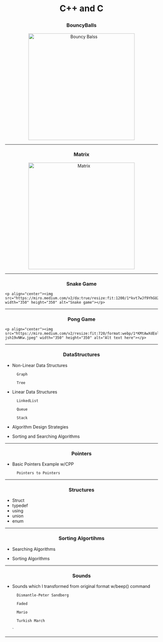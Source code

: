 # <p align="center">C++ and C</p>

### <p align="center">**BouncyBalls**</p>

<p align="center"><img src="https://artandlogic.com/wp-content/uploads/2020/10/animation2.png" width="350" height="350" alt="Bouncy Balss"></p>

---

### <p align="center">**Matrix**</p>

<p align="center"><img src="https://upload.wikimedia.org/wikipedia/commons/thumb/9/9b/The.Matrix.glmatrix.2.png/640px-The.Matrix.glmatrix.2.png" width="350" height="350" alt="Matrix"></p>

---

### <p align="center">**Snake Game**</p>

	<p align="center"><img src="https://miro.medium.com/v2/da:true/resize:fit:1200/1*kvt7wJf9YhGU29pKu1Rx8g.gif" width="350" height="350" alt="Snake game"></p>

---

### <p align="center">**Pong Game**</p>

	<p align="center"><img src="https://miro.medium.com/v2/resize:fit:720/format:webp/1*KMtAwXdEolrg-jsh19vNKw.jpeg" width="350" height="350" alt="Alt text here"></p>
---
### <p align="center">**DataStructures**</p>
	
- Non-Linear Data Structures

        Graph

        Tree

- Linear Data Structures

        LinkedList

        Queue

        Stack
        
- Algorithm Design Strategies
	
- Sorting and Searching Algorithms

---

### <p align="center">**Pointers**</p>

- Basic Pointers Example w/CPP

        Pointers to Pointers

---

### <p align="center">**Structures**</p>

- Struct
- typedef
- using
- union
- enum

---

### <p align="center">**Sorting Algortihms**</p>

- Searching Algorithms

- Sorting Algorithms

---

### <p align="center">**Sounds**</p>

- Sounds which I transformed from original format w/beep() command

        Dismantle-Peter Sandberg

        Faded

        Mario

        Turkish March
    `
---


